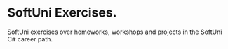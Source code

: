 # SoftUni Exercises.
SoftUni exercises over homeworks, workshops and projects in the SoftUni C# career path.
